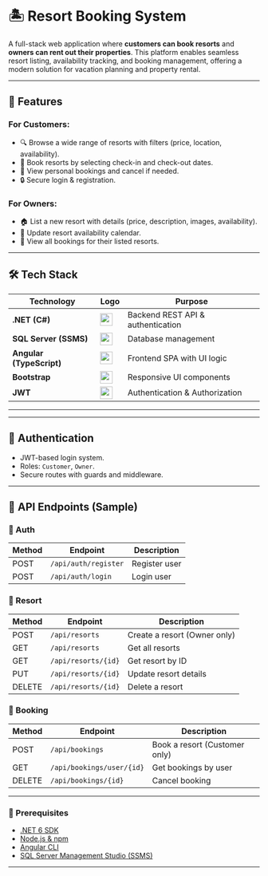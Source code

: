# 🏝️ Resort Booking System

A full-stack web application where **customers can book resorts** and **owners can rent out their properties**. This platform enables seamless resort listing, availability tracking, and booking management, offering a modern solution for vacation planning and property rental.

---

## 🚀 Features

### For Customers:
- 🔍 Browse a wide range of resorts with filters (price, location, availability).
- 📅 Book resorts by selecting check-in and check-out dates.
- 💼 View personal bookings and cancel if needed.
- 🔒 Secure login & registration.

### For Owners:
- 🏠 List a new resort with details (price, description, images, availability).
- 📅 Update resort availability calendar.
- 🧾 View all bookings for their listed resorts.

---

## 🛠 Tech Stack

| Technology | Logo | Purpose |
|------------|------|---------|
| **.NET (C#)** | <img src="https://cdn.jsdelivr.net/gh/devicons/devicon/icons/dotnetcore/dotnetcore-original.svg" width="25" height="25" /> | Backend REST API & authentication |
| **SQL Server (SSMS)** | <img src="https://cdn.jsdelivr.net/gh/devicons/devicon/icons/microsoftsqlserver/microsoftsqlserver-plain.svg" width="25" height="25" /> | Database management |
| **Angular (TypeScript)** | <img src="https://cdn.jsdelivr.net/gh/devicons/devicon/icons/angularjs/angularjs-original.svg" width="25" height="25" /> | Frontend SPA with UI logic |
| **Bootstrap** | <img src="https://cdn.jsdelivr.net/gh/devicons/devicon/icons/bootstrap/bootstrap-original.svg" width="25" height="25" /> | Responsive UI components |
| **JWT** | <img src="https://jwt.io/img/pic_logo.svg" width="25" height="25" /> | Authentication & Authorization |

---

---

## 🔐 Authentication

- JWT-based login system.
- Roles: `Customer`, `Owner`.
- Secure routes with guards and middleware.

---

## 🔌 API Endpoints (Sample)

### 🔐 Auth
| Method | Endpoint               | Description          |
|--------|------------------------|----------------------|
| POST   | `/api/auth/register`   | Register user        |
| POST   | `/api/auth/login`      | Login user           |

### 🏨 Resort
| Method | Endpoint                    | Description                  |
|--------|-----------------------------|------------------------------|
| POST   | `/api/resorts`              | Create a resort (Owner only) |
| GET    | `/api/resorts`              | Get all resorts              |
| GET    | `/api/resorts/{id}`         | Get resort by ID             |
| PUT    | `/api/resorts/{id}`         | Update resort details        |
| DELETE | `/api/resorts/{id}`         | Delete a resort              |

### 📅 Booking
| Method | Endpoint                    | Description                    |
|--------|-----------------------------|--------------------------------|
| POST   | `/api/bookings`             | Book a resort (Customer only) |
| GET    | `/api/bookings/user/{id}`   | Get bookings by user          |
| DELETE | `/api/bookings/{id}`        | Cancel booking                |

---

### 🧱 Prerequisites
- [.NET 6 SDK](https://dotnet.microsoft.com/download)
- [Node.js & npm](https://nodejs.org/)
- [Angular CLI](https://angular.io/cli)
- [SQL Server Management Studio (SSMS)](https://docs.microsoft.com/en-us/sql/ssms/download-sql-server-management-studio-ssms)

---
